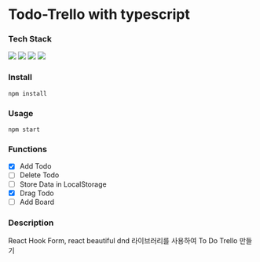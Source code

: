 # Todo-Trello with typescript

### Tech Stack

<p>
  <img src="https://img.shields.io/badge/React-61DAFB?style=flat&logo=React&logoColor=white"/>
  <img src="https://img.shields.io/badge/typescript-3178C6?style=flat&logo=typescript&logoColor=white"/>
  <img src="https://img.shields.io/badge/Recoil-3578E5?style=flat&logo=Recoil&logoColor=white"/>
  <img src="https://img.shields.io/badge/styledcomponents-DB7093?style=flat&logo=styledcomponents&logoColor=white"/>
</p>

### Install

```
npm install
```

### Usage

```
npm start
```

### Functions

- [x] Add Todo
- [ ] Delete Todo
- [ ] Store Data in LocalStorage
- [x] Drag Todo
- [ ] Add Board

### Description

React Hook Form, react beautiful dnd 라이브러리를 사용하여 To Do Trello 만들기
